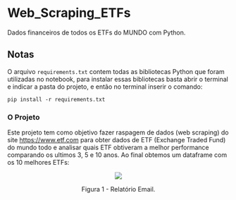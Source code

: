 # Web_Scraping_ETFs
Dados financeiros de todos os ETFs do MUNDO com Python.

## Notas
O arquivo `requirements.txt`  contem todas as bibliotecas Python que foram utilizadas no notebook, para instalar essas bibliotecas basta abrir o terminal e indicar a pasta do projeto, e então no terminal inserir o comando:
```
pip install -r requirements.txt
```

### O Projeto
Este projeto tem como objetivo fazer raspagem de dados (web scraping) do site https://www.etf.com para obter dados de ETF (Exchange Traded Fund) do mundo todo e analisar quais ETF obtiveram a melhor performance comparando os ultimos 3, 5 e 10 anos.
Ao final obtemos um dataframe com os 10 melhores ETFs:

<div align="center">
  <img src="https://user-images.githubusercontent.com/82683162/218269533-594f5715-c9ef-46cc-9b47-c5fa8a40bee6.png" />
  <p> Figura 1 - Relatório Email. </p>
</div>
